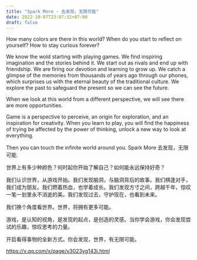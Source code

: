 ```yaml
---
title: "Spark More - 去发现，无限可能"
date: 2022-10-07T23:07:32+07:00
draft: false
---
```


How many colors are there in this world? When do you start to reflect on yourself? How to stay curious forever?

We know the wold starting with playing games. We find inspiring imagination and the stories behind it. We start out as rivals and end up with friendship. We are firing our devotion and learning to grow up. We catch a glimpse of the memories from thousands of years ago through our phones, which surprises us with the eternal beauty of the traditional culture. We explore the past to safeguard the present so we can see the future.

When we look at this world from a different perspective, we will see there are more opportunities. 

Game is a perspective to perceive, an origin for exploration, and an inspiration for creativity. When you learn to play, you will find the happiness of trying be affected by the power of thinking, unlock a new way to look at everything.

Then you can touch the infinite world around you. Spark More 去发现，无限可能.

世界上有多少种颜色？何时起你开始了解自己？如何能永远保持好奇？

我们认识世界，从游戏开始。我们发现脑洞，与脑洞背后的故事。我们棋逢对手，我们成为朋友。我们燃着热血，也学着成长。我们发现方寸之间，跨越千年，惊叹一笔一划里永不消逝的美。我们发现过去，守护现在，也看到未来。

我们换个角度看世界。世界，将拥有更多可能。

游戏，是认知的视角，是发现的起点，是创造的灵感。当你学会游戏，你会发现尝试的乐趣，惊叹思考的力量。

开启看得事物的全新方式。你会发现，世界，有无限可能。

https://v.qq.com/x/page/v3023yg143i.html